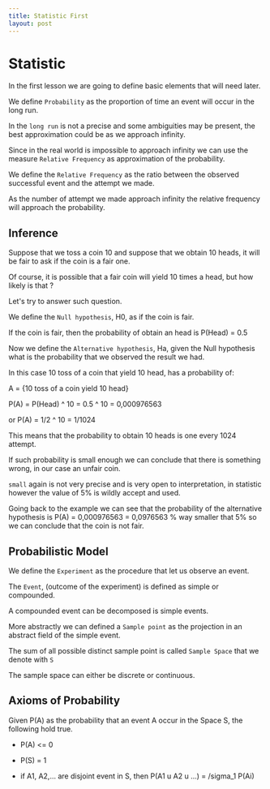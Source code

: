 ```yaml
---
title: Statistic First
layout: post
---
```


# Statistic

In the first lesson we are going to define basic elements that will need later.

We define `Probability` as the proportion of time an event will occur in the long run.

In the `long run` is not a precise and some ambiguities may be present, the best approximation could be as we approach infinity.

Since in the real world is impossible to approach infinity we can use the measure `Relative Frequency` as approximation of the probability.

We define the `Relative Frequency` as the ratio between the observed successful event and the attempt we made.

As the number of attempt we made approach infinity the relative frequency will approach the probability.

## Inference

Suppose that we toss a coin 10 and suppose that we obtain 10 heads, it will be fair to ask if the coin is a fair one.

Of course, it is possible that a fair coin will yield 10 times a head, but how likely is that ?

Let's try to answer such question.

We define the `Null hypothesis`, H0, as if the coin is fair.

If the coin is fair, then the probability of obtain an head is P(Head) = 0.5

Now we define the `Alternative hypothesis`, Ha, given the Null hypothesis what is the probability that we observed the result we had.

In this case 10 toss of a coin that yield 10 head, has a probability of:

A = {10 toss of a coin yield 10 head}

P(A) = P(Head) ^ 10 = 0.5 ^ 10 = 0,000976563

or P(A) = 1/2 ^ 10 = 1/1024

This means that the probability to obtain 10 heads is one every 1024 attempt.

If such probability is small enough we can conclude that there is something wrong, in our case an unfair coin.

`small` again is not very precise and is very open to interpretation, in statistic however the value of 5% is wildly accept and used.

Going back to the example we can see that the probability of the alternative hypothesis is P(A) = 0,000976563 = 0,0976563 % way smaller that 5% so we can conclude that the coin is not fair.

## Probabilistic Model

We define the `Experiment` as the procedure that let us observe an event.

The `Event`, (outcome of the experiment) is defined as simple or compounded.

A compounded event can be decomposed is simple events.

More abstractly we can defined a `Sample point` as the projection in an abstract field of the simple event.

The sum of all possible distinct sample point is called `Sample Space` that we denote with `S`

The sample space can either be discrete or continuous.

## Axioms of Probability

Given P(A) as the probability that an event A occur in the Space S, the following hold true.

* P(A) <= 0

* P(S) = 1

* if A1, A2,... are disjoint event in S, then P(A1 u A2 u ...) = /sigma_1 P(Ai)

